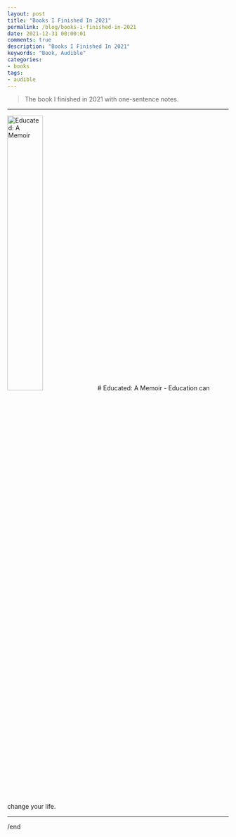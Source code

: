 ```yaml
---
layout: post
title: "Books I Finished In 2021"
permalink: /blog/books-i-finished-in-2021
date: 2021-12-31 00:00:01
comments: true
description: "Books I Finished In 2021"
keywords: "Book, Audible"
categories:
- books
tags:
- audible
---
```


> The book I finished in 2021 with one-sentence notes.

---

<img src="https://m.media-amazon.com/images/I/41dIDDpGepL._SL500_.jpg" alt="Educated: A Memoir" style="width:40%;">
# Educated: A Memoir
- Education can change your life.

---

/end